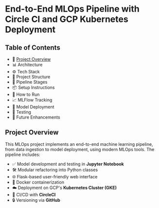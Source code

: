 # End-to-End MLOps Pipeline with Circle CI and GCP Kubernetes Deployment

## Table of Contents
- 📌 [Project Overview]()
- 📊 Architecture
- ⚙️ Tech Stack
- 📁 Project Structure
- 🔄 Pipeline Stages
- 📦 Setup Instructions
- 🚀 How to Run
- 📈 MLFlow Tracking
- 🔐 Model Deployment
- 🧪 Testing
- 📝 Future Enhancements


## Project Overview
This MLOps project implements an end-to-end machine learning pipeline, from data ingestion to model deployment, using modern MLOps tools. The pipeline includes:
- ✅ Model development and testing in **Jupyter Notebook**
- 🛠️ Modular refactoring into Python classes
- 🌐 Flask-based user-friendly web interface
- 🐳 Docker containerization
- ☁️ Deployment on GCP's **Kubernetes Cluster (GKE)**
- 🔁 CI/CD with **CircleCI**
- 🔒 Versioning via **GitHub**




